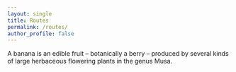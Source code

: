 ```yaml
---
layout: single
title: Routes
permalink: /routes/
author_profile: false
---
```

A banana is an edible fruit – botanically a berry – produced by several kinds
of large herbaceous flowering plants in the genus Musa.